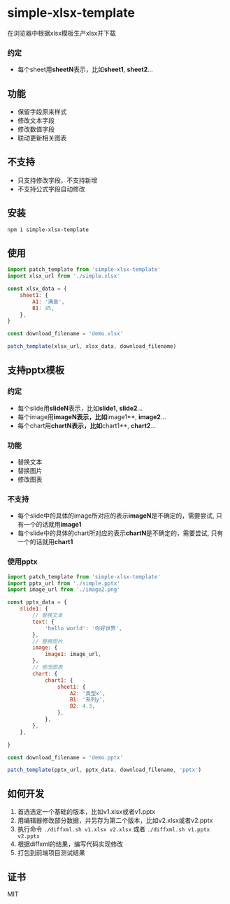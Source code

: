 # simple-xlsx-template

在浏览器中根据xlsx模板生产xlsx并下载

### 约定

- 每个sheet用**sheetN**表示，比如**sheet1**, **sheet2**...

## 功能

- 保留字段原来样式
- 修改文本字段
- 修改数值字段
- 联动更新相关图表

## 不支持

- 只支持修改字段，不支持新增
- 不支持公式字段自动修改

## 安装

```sh
npm i simple-xlsx-template
```

## 使用

```javascript
import patch_template from 'simple-xlsx-template'
import xlsx_url from './simple.xlsx'

const xlsx_data = {
    sheet1: {
        A1: '满意',
        B1: 45,
    },
}

const download_filename = 'demo.xlsx'

patch_template(xlsx_url, xlsx_data, download_filename)
```

## 支持pptx模板

### 约定

- 每个slide用**slideN**表示，比如**slide1**, **slide2**...
- 每个image用**imageN表示，比如**image1**, **image2**...
- 每个chart用**chartN表示，比如**chart1**, **chart2**...

### 功能

- 替换文本
- 替换图片
- 修改图表

### 不支持

- 每个slide中的具体的image所对应的表示**imageN**是不确定的，需要尝试, 只有一个的话就用**image1**
- 每个slide中的具体的chart所对应的表示**chartN**是不确定的，需要尝试, 只有一个的话就用**chart1**

### 使用pptx

```javascript
import patch_template from 'simple-xlsx-template'
import pptx_url from './simple.pptx'
import image_url from './image2.png'

const pptx_data = {
    slide1: {
    	// 替换文本
        text: {
            'hello world': '你好世界',
        },
        // 替换图片
        image: {
            image1: image_url,
        },
        // 修改图表
        chart: {
            chart1: {
                sheet1: {
                    A2: '类型x',
                    B1: '系列y',
                    B2: 4.3,
                },
            },
        },
    },

}

const download_filename = 'demo.pptx'

patch_template(pptx_url, pptx_data, download_filename, 'pptx')
```

## 如何开发

1. 首选选定一个基础的版本，比如v1.xlsx或者v1.pptx
2. 用编辑器修改部分数据，并另存为第二个版本，比如v2.xlsx或者v2.pptx
3. 执行命令 `./diffxml.sh v1.xlsx v2.xlsx` 或者 `./diffxml.sh v1.pptx v2.pptx`
3. 根据diffxml的结果，编写代码实现修改
4. 打包到前端项目测试结果

## 证书

MIT
